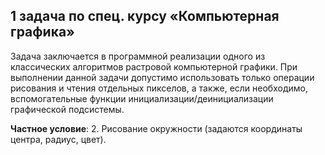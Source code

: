## 1 задача по спец. курсу «Компьютерная графика»

Задача заключается в программной реализации одного из классических алгоритмов растровой компьютерной графики. При выполнении данной задачи допустимо использовать только операции рисования и чтения отдельных пикселов, а также,  если необходимо, вспомогательные функции инициализации/деинициализации графической подсистемы.

**Частное условие**: 2.	Рисование окружности (задаются координаты центра, радиус, цвет). 
